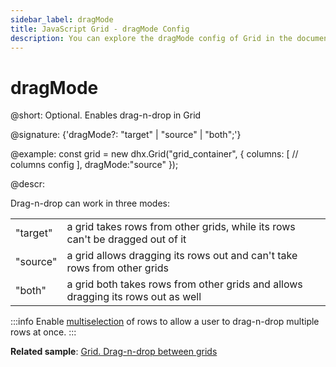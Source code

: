 ```yaml
---
sidebar_label: dragMode
title: JavaScript Grid - dragMode Config 
description: You can explore the dragMode config of Grid in the documentation of the DHTMLX JavaScript UI library. Browse developer guides and API reference, try out code examples and live demos, and download a free 30-day evaluation version of DHTMLX Suite.
---
```


# dragMode

@short: Optional. Enables drag-n-drop in Grid

@signature: {'dragMode?: "target" | "source" | "both";'}

@example:
const grid = new dhx.Grid("grid_container", {
    columns: [
        // columns config
    ],
    dragMode:"source"
});

@descr:
 
Drag-n-drop can work in three modes: 

<table>
    <tbody>
        <tr>
            <td>"target"</td>
            <td>a grid takes rows from other grids, while its rows can't be dragged out of it</td>
        </tr>
        <tr>
            <td>"source"</td>
            <td>a grid allows dragging its rows out and can't take rows from other grids</td>
        </tr>
        <tr>
            <td>"both"</td>
            <td>a grid both takes rows from other grids and allows dragging its rows out as well</td>
        </tr>
    </tbody>
</table>

:::info
Enable [multiselection](grid/configuration.md#multiple-selection-of-grid-cells) of rows to allow a user to drag-n-drop multiple rows at once.
:::

**Related sample**: [Grid. Drag-n-drop between grids](https://snippet.dhtmlx.com/qx9a86ax)

[comment]: # (@related: grid/initialization.md#initialize-grid grid/configuration.md#drag-n-drop-between-grids)

[comment]: # (@relatedapi: - grid/api/grid_afterrowdrag_event.md - grid/api/grid_afterrowdrop_event.md - grid/api/grid_beforerowdrag_event.md - grid/api/grid_beforerowdrop_event.md - grid/api/grid_canrowdrop_event.md - grid/api/grid_cancelrowdrop_event.md - grid/api/grid_dragrowin_event.md - grid/api/grid_dragrowout_event.md - grid/api/grid_dragrowstart_event.md)
 